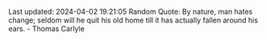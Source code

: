 Last updated: 2024-04-02 19:21:05
Random Quote: By nature, man hates change; seldom will he quit his old home till it has actually fallen around his ears. - Thomas Carlyle
